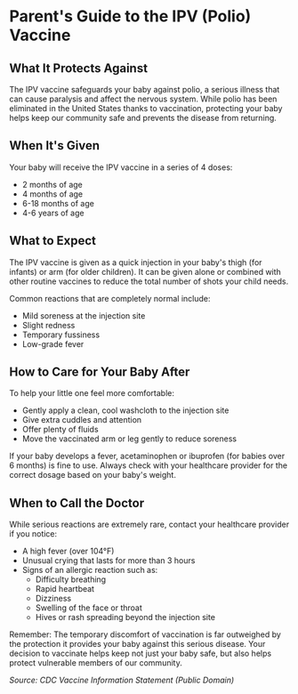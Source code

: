 # Parent's Guide to the IPV (Polio) Vaccine

## What It Protects Against
The IPV vaccine safeguards your baby against polio, a serious illness that can cause paralysis and affect the nervous system. While polio has been eliminated in the United States thanks to vaccination, protecting your baby helps keep our community safe and prevents the disease from returning.

## When It's Given
Your baby will receive the IPV vaccine in a series of 4 doses:
- 2 months of age
- 4 months of age
- 6-18 months of age
- 4-6 years of age

## What to Expect
The IPV vaccine is given as a quick injection in your baby's thigh (for infants) or arm (for older children). It can be given alone or combined with other routine vaccines to reduce the total number of shots your child needs.

Common reactions that are completely normal include:
- Mild soreness at the injection site
- Slight redness
- Temporary fussiness
- Low-grade fever

## How to Care for Your Baby After
To help your little one feel more comfortable:
- Gently apply a clean, cool washcloth to the injection site
- Give extra cuddles and attention
- Offer plenty of fluids
- Move the vaccinated arm or leg gently to reduce soreness

If your baby develops a fever, acetaminophen or ibuprofen (for babies over 6 months) is fine to use. Always check with your healthcare provider for the correct dosage based on your baby's weight.

## When to Call the Doctor
While serious reactions are extremely rare, contact your healthcare provider if you notice:
- A high fever (over 104°F)
- Unusual crying that lasts for more than 3 hours
- Signs of an allergic reaction such as:
  - Difficulty breathing
  - Rapid heartbeat
  - Dizziness
  - Swelling of the face or throat
  - Hives or rash spreading beyond the injection site

Remember: The temporary discomfort of vaccination is far outweighed by the protection it provides your baby against this serious disease. Your decision to vaccinate helps keep not just your baby safe, but also helps protect vulnerable members of our community.

*Source: CDC Vaccine Information Statement (Public Domain)*